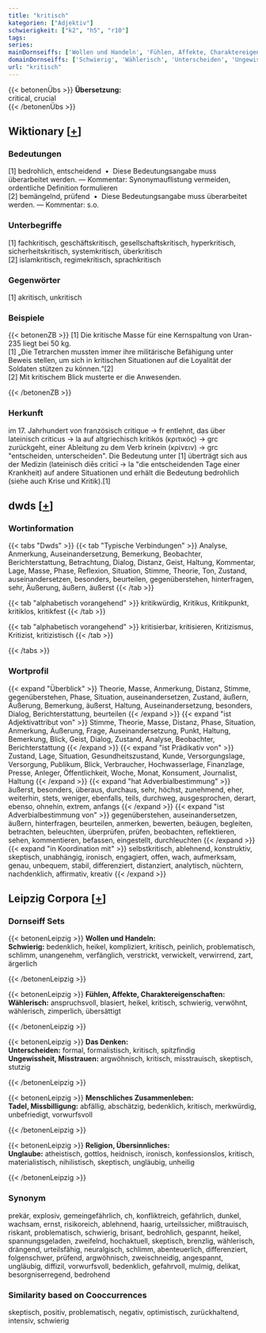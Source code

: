 ```yaml
---
title: "kritisch"
kategorien: ["Adjektiv"]
schwierigkeit: ["k2", "h5", "r10"]
tags:
series:
mainDornseiffs: ['Wollen und Handeln', 'Fühlen, Affekte, Charaktereigenschaften', 'Das Denken', 'Menschliches Zusammenleben', 'Religion, Übersinnliches']
domainDornseiffs: ['Schwierig', 'Wählerisch', 'Unterscheiden', 'Ungewissheit, Misstrauen', 'Tadel, Missbilligung', 'Unglaube']
url: "kritisch"
---
```


{{< betonenÜbs >}}
**Übersetzung:**  
critical, crucial  
{{< /betonenÜbs >}}

## Wiktionary [[+](https://de.wiktionary.org/wiki/kritisch)]

### Bedeutungen
[1] bedrohlich, entscheidend  •  Diese Bedeutungsangabe muss überarbeitet werden. — Kommentar: Synonymauflistung vermeiden, ordentliche Definition formulieren  
[2] bemängelnd, prüfend  •  Diese Bedeutungsangabe muss überarbeitet werden. — Kommentar: s.o.  

### Unterbegriffe
[1] fachkritisch, geschäftskritisch, gesellschaftskritisch, hyperkritisch, sicherheitskritisch, systemkritisch, überkritisch  
[2] islamkritisch, regimekritisch, sprachkritisch  

### Gegenwörter
[1] akritisch, unkritisch  

### Beispiele
{{< betonenZB >}}
[1] Die kritische Masse für eine Kernspaltung von Uran-235 liegt bei 50 kg.  
[1] „Die Tetrarchen mussten immer ihre militärische Befähigung unter Beweis stellen, um sich in kritischen Situationen auf die Loyalität der Soldaten stützen zu können.“[2]  
[2] Mit kritischem Blick musterte er die Anwesenden.  

{{< /betonenZB >}}
### Herkunft
im 17. Jahrhundert von französisch critique → fr entlehnt, das über lateinisch criticus → la auf altgriechisch kritikós (κριτικός) → grc zurückgeht, einer Ableitung zu dem Verb krínein (κρίνειν) → grc "entscheiden, unterscheiden". Die Bedeutung unter [1] überträgt sich aus der Medizin (lateinisch diēs criticī → la "die entscheidenden Tage einer Krankheit) auf andere Situationen und erhält die Bedeutung bedrohlich (siehe auch Krise und Kritik).[1]  



## dwds [[+](https://www.dwds.de/wb/kritisch)]

### Wortinformation
{{< tabs "Dwds" >}}
{{< tab "Typische Verbindungen" >}}
Analyse, Anmerkung, Auseinandersetzung, Bemerkung, Beobachter, Berichterstattung, Betrachtung, Dialog, Distanz, Geist, Haltung, Kommentar, Lage, Masse, Phase, Reflexion, Situation, Stimme, Theorie, Ton, Zustand, auseinandersetzen, besonders, beurteilen, gegenüberstehen, hinterfragen, sehr, Äußerung, äußern, äußerst
{{< /tab >}}

{{< tab "alphabetisch vorangehend" >}}
kritikwürdig, Kritikus, Kritikpunkt, kritiklos, kritikfest
{{< /tab >}}

{{< tab "alphabetisch vorangehend" >}}
kritisierbar, kritisieren, Kritizismus, Kritizist, kritizistisch
{{< /tab >}}

{{< /tabs >}}

### Wortprofil
{{< expand "Überblick" >}} Theorie, Masse, Anmerkung, Distanz, Stimme, gegenüberstehen, Phase, Situation, auseinandersetzen, Zustand, äußern, Äußerung, Bemerkung, äußerst, Haltung, Auseinandersetzung, besonders, Dialog, Berichterstattung, beurteilen {{< /expand >}}
{{< expand "ist Adjektivattribut von" >}} Stimme, Theorie, Masse, Distanz, Phase, Situation, Anmerkung, Äußerung, Frage, Auseinandersetzung, Punkt, Haltung, Bemerkung, Blick, Geist, Dialog, Zustand, Analyse, Beobachter, Berichterstattung {{< /expand >}}
{{< expand "ist Prädikativ von" >}} Zustand, Lage, Situation, Gesundheitszustand, Kunde, Versorgungslage, Versorgung, Publikum, Blick, Verbraucher, Hochwasserlage, Finanzlage, Presse, Anleger, Öffentlichkeit, Woche, Monat, Konsument, Journalist, Haltung {{< /expand >}}
{{< expand "hat Adverbialbestimmung" >}} äußerst, besonders, überaus, durchaus, sehr, höchst, zunehmend, eher, weiterhin, stets, weniger, ebenfalls, teils, durchweg, ausgesprochen, derart, ebenso, ohnehin, extrem, anfangs {{< /expand >}}
{{< expand "ist Adverbialbestimmung von" >}} gegenüberstehen, auseinandersetzen, äußern, hinterfragen, beurteilen, anmerken, bewerten, beäugen, begleiten, betrachten, beleuchten, überprüfen, prüfen, beobachten, reflektieren, sehen, kommentieren, befassen, eingestellt, durchleuchten {{< /expand >}}
{{< expand "in Koordination mit" >}} selbstkritisch, ablehnend, konstruktiv, skeptisch, unabhängig, ironisch, engagiert, offen, wach, aufmerksam, genau, unbequem, stabil, differenziert, distanziert, analytisch, nüchtern, nachdenklich, affirmativ, kreativ {{< /expand >}}

## Leipzig Corpora [[+](https://corpora.uni-leipzig.de/en/res?word=kritisch&corpusId=deu_newscrawl-public_2018)]

### Dornseiff Sets
{{< betonenLeipzig >}}
**Wollen und Handeln:**  
**Schwierig:** bedenklich, heikel, kompliziert, kritisch, peinlich, problematisch, schlimm, unangenehm, verfänglich, verstrickt, verwickelt, verwirrend, zart, ärgerlich  

{{< /betonenLeipzig >}}


{{< betonenLeipzig >}}
**Fühlen, Affekte, Charaktereigenschaften:**  
**Wählerisch:** anspruchsvoll, blasiert, heikel, kritisch, schwierig, verwöhnt, wählerisch, zimperlich, übersättigt  

{{< /betonenLeipzig >}}


{{< betonenLeipzig >}}
**Das Denken:**  
**Unterscheiden:** formal, formalistisch, kritisch, spitzfindig  
**Ungewissheit, Misstrauen:** argwöhnisch, kritisch, misstrauisch, skeptisch, stutzig  

{{< /betonenLeipzig >}}


{{< betonenLeipzig >}}
**Menschliches Zusammenleben:**  
**Tadel, Missbilligung:** abfällig, abschätzig, bedenklich, kritisch, merkwürdig, unbefriedigt, vorwurfsvoll  

{{< /betonenLeipzig >}}


{{< betonenLeipzig >}}
**Religion, Übersinnliches:**  
**Unglaube:** atheistisch, gottlos, heidnisch, ironisch, konfessionslos, kritisch, materialistisch, nihilistisch, skeptisch, ungläubig, unheilig  

{{< /betonenLeipzig >}}

### Synonym
prekär, explosiv, gemeingefährlich, ch, konfliktreich, gefährlich, dunkel, wachsam, ernst, risikoreich, ablehnend, haarig, urteilssicher, mißtrauisch, riskant, problematisch, schwierig, brisant, bedrohlich, gespannt, heikel, spannungsgeladen, zweifelnd, hochaktuell, skeptisch, brenzlig, wählerisch, drängend, urteilsfähig, neuralgisch, schlimm, abenteuerlich, differenziert, folgenschwer, prüfend, argwöhnisch, zweischneidig, angespannt, ungläubig, diffizil, vorwurfsvoll, bedenklich, gefahrvoll, mulmig, delikat, besorgniserregend, bedrohend


### Similarity based on Cooccurrences
skeptisch, positiv, problematisch, negativ, optimistisch, zurückhaltend, intensiv, schwierig

